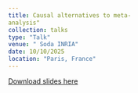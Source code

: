 ```yaml
---
title: Causal alternatives to meta-
analysis"
collection: talks
type: "Talk"
venue: " Soda INRIA"
date: 10/10/2025
location: "Paris, France"
---
```


[Download slides here](http://boughdiriahmed.github.io/files/meta_pres.pdf)

